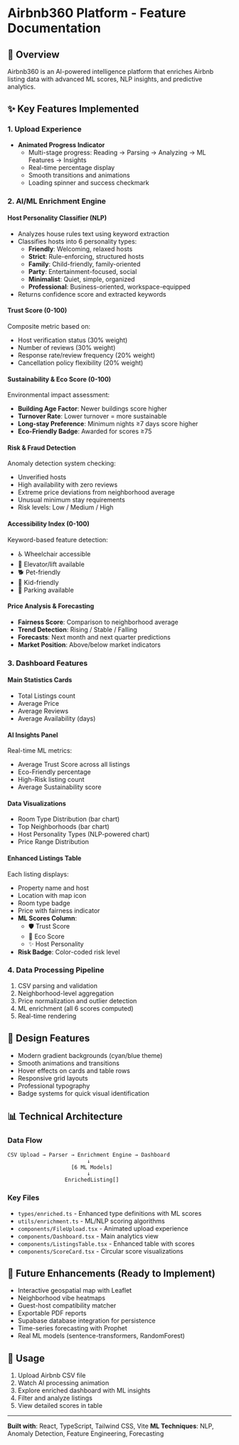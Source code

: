 # Airbnb360 Platform - Feature Documentation

## 🚀 Overview
Airbnb360 is an AI-powered intelligence platform that enriches Airbnb listing data with advanced ML scores, NLP insights, and predictive analytics.

## ✨ Key Features Implemented

### 1. Upload Experience
- **Animated Progress Indicator**
  - Multi-stage progress: Reading → Parsing → Analyzing → ML Features → Insights
  - Real-time percentage display
  - Smooth transitions and animations
  - Loading spinner and success checkmark

### 2. AI/ML Enrichment Engine

#### Host Personality Classifier (NLP)
- Analyzes house rules text using keyword extraction
- Classifies hosts into 6 personality types:
  - **Friendly**: Welcoming, relaxed hosts
  - **Strict**: Rule-enforcing, structured hosts
  - **Family**: Child-friendly, family-oriented
  - **Party**: Entertainment-focused, social
  - **Minimalist**: Quiet, simple, organized
  - **Professional**: Business-oriented, workspace-equipped
- Returns confidence score and extracted keywords

#### Trust Score (0-100)
Composite metric based on:
- Host verification status (30% weight)
- Number of reviews (30% weight)
- Response rate/review frequency (20% weight)
- Cancellation policy flexibility (20% weight)

#### Sustainability & Eco Score (0-100)
Environmental impact assessment:
- **Building Age Factor**: Newer buildings score higher
- **Turnover Rate**: Lower turnover = more sustainable
- **Long-stay Preference**: Minimum nights ≥7 days score higher
- **Eco-Friendly Badge**: Awarded for scores ≥75

#### Risk & Fraud Detection
Anomaly detection system checking:
- Unverified hosts
- High availability with zero reviews
- Extreme price deviations from neighborhood average
- Unusual minimum stay requirements
- Risk levels: Low / Medium / High

#### Accessibility Index (0-100)
Keyword-based feature detection:
- ♿ Wheelchair accessible
- 🏢 Elevator/lift available
- 🐕 Pet-friendly
- 👶 Kid-friendly
- 🚗 Parking available

#### Price Analysis & Forecasting
- **Fairness Score**: Comparison to neighborhood average
- **Trend Detection**: Rising / Stable / Falling
- **Forecasts**: Next month and next quarter predictions
- **Market Position**: Above/below market indicators

### 3. Dashboard Features

#### Main Statistics Cards
- Total Listings count
- Average Price
- Average Reviews
- Average Availability (days)

#### AI Insights Panel
Real-time ML metrics:
- Average Trust Score across all listings
- Eco-Friendly percentage
- High-Risk listing count
- Average Sustainability score

#### Data Visualizations
- Room Type Distribution (bar chart)
- Top Neighborhoods (bar chart)
- Host Personality Types (NLP-powered chart)
- Price Range Distribution

#### Enhanced Listings Table
Each listing displays:
- Property name and host
- Location with map icon
- Room type badge
- Price with fairness indicator
- **ML Scores Column**:
  - 🛡️ Trust Score
  - 🍃 Eco Score
  - ✨ Host Personality
- **Risk Badge**: Color-coded risk level

### 4. Data Processing Pipeline
1. CSV parsing and validation
2. Neighborhood-level aggregation
3. Price normalization and outlier detection
4. ML enrichment (all 6 scores computed)
5. Real-time rendering

## 🎨 Design Features
- Modern gradient backgrounds (cyan/blue theme)
- Smooth animations and transitions
- Hover effects on cards and table rows
- Responsive grid layouts
- Professional typography
- Badge systems for quick visual identification

## 📊 Technical Architecture

### Data Flow
```
CSV Upload → Parser → Enrichment Engine → Dashboard
                         ↓
                    [6 ML Models]
                         ↓
                  EnrichedListing[]
```

### Key Files
- `types/enriched.ts` - Enhanced type definitions with ML scores
- `utils/enrichment.ts` - ML/NLP scoring algorithms
- `components/FileUpload.tsx` - Animated upload experience
- `components/Dashboard.tsx` - Main analytics view
- `components/ListingsTable.tsx` - Enhanced table with scores
- `components/ScoreCard.tsx` - Circular score visualizations

## 🔮 Future Enhancements (Ready to Implement)
- Interactive geospatial map with Leaflet
- Neighborhood vibe heatmaps
- Guest-host compatibility matcher
- Exportable PDF reports
- Supabase database integration for persistence
- Time-series forecasting with Prophet
- Real ML models (sentence-transformers, RandomForest)

## 🚀 Usage
1. Upload Airbnb CSV file
2. Watch AI processing animation
3. Explore enriched dashboard with ML insights
4. Filter and analyze listings
5. View detailed scores in table

---

**Built with**: React, TypeScript, Tailwind CSS, Vite
**ML Techniques**: NLP, Anomaly Detection, Feature Engineering, Forecasting
